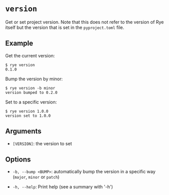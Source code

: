 # `version`

Get or set project version.  Note that this does not refer to the version of Rye
itself but the version that is set in the `pyproject.toml` file.

## Example

Get the current version:

```
$ rye version
0.1.0
```

Bump the version by minor:

```
$ rye version -b minor
version bumped to 0.2.0
```

Set to a specific version:

```
$ rye version 1.0.0
version set to 1.0.0
```

## Arguments

* `[VERSION]`: the version to set

## Options

* `-b, --bump <BUMP>`: automatically bump the version in a specific way (`major`, `minor` or `patch`)

* `-h, --help`: Print help (see a summary with '-h')